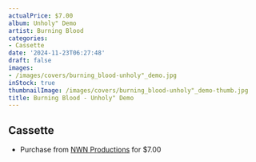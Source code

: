 ```yaml
---
actualPrice: $7.00
album: Unholy" Demo
artist: Burning Blood
categories:
- Cassette
date: '2024-11-23T06:27:48'
draft: false
images:
- /images/covers/burning_blood-unholy"_demo.jpg
inStock: true
thumbnailImage: /images/covers/burning_blood-unholy"_demo-thumb.jpg
title: Burning Blood - Unholy" Demo
---
```


## Cassette
* Purchase from [NWN Productions](http://shop.nwnprod.com/index.php?route=product/product&path=73&product_id=53130&sort=pd.name&order=ASC) for $7.00
